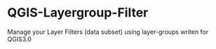 # QGIS-Layergroup-Filter
Manage your Layer Filters (data subset) using layer-groups
writen for QGIS3.0
